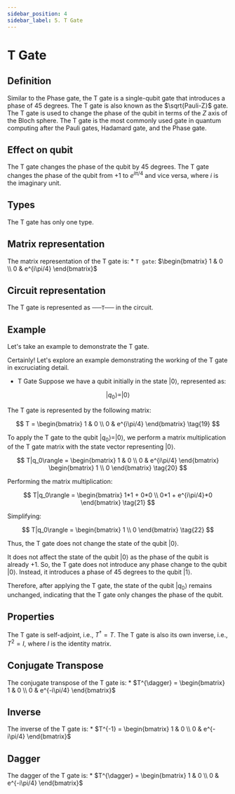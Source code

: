 ```yaml
---
sidebar_position: 4
sidebar_label: 5. T Gate
---
```


# T Gate

## Definition
Similar to the Phase gate, the T gate is a single-qubit gate that introduces a phase of 45 degrees. The T gate is also known as the $\sqrt{Pauli-Z}$ gate. The T gate is used to change the phase of the qubit in terms of the $Z$ axis of the Bloch sphere. 
The T gate is the most commonly used gate in quantum computing after the Pauli gates, Hadamard gate, and the Phase gate.

## Effect on qubit
The T gate changes the phase of the qubit by 45 degrees. The T gate changes the phase of the qubit from $+1$ to $e^{i\pi/4}$ and vice versa, where $i$ is the imaginary unit. 

## Types
The T gate has only one type.

## Matrix representation
The matrix representation of the T gate is:
    * `T gate`: $\begin{bmatrix} 1 & 0 \\ 0 & e^{i\pi/4} \end{bmatrix}$

## Circuit representation
The T gate is represented as ` ───T─── ` in the circuit.

## Example

Let's take an example to demonstrate the T gate.

Certainly! Let's explore an example demonstrating the working of the T gate in excruciating detail.

*   T Gate
Suppose we have a qubit initially in the state $|0\rangle$, represented as:

$$
|q_0\rangle = |0\rangle
\tag{18}
$$

The T gate is represented by the following matrix:

$$
T = \begin{bmatrix} 1 & 0 \\ 0 & e^{i\pi/4} \end{bmatrix}
\tag{19}
$$

To apply the T gate to the qubit $|q_0\rangle = |0\rangle$, we perform a matrix multiplication of the T gate matrix with the state vector representing $|0\rangle$.

$$
T|q_0\rangle = \begin{bmatrix} 1 & 0 \\ 0 & e^{i\pi/4} \end{bmatrix} \begin{bmatrix} 1 \\ 0 \end{bmatrix}
\tag{20}
$$

Performing the matrix multiplication:

$$
T|q_0\rangle = \begin{bmatrix} 1*1 + 0*0 \\ 0*1 + e^{i\pi/4}*0 \end{bmatrix}
\tag{21}
$$

Simplifying:

$$
T|q_0\rangle = \begin{bmatrix} 1 \\ 0 \end{bmatrix}
\tag{22}
$$

Thus, the T gate does not change the state of the qubit $|0\rangle$.

It does not affect the state of the qubit $|0\rangle$ as the phase of the qubit is already $+1$. So, the T gate does not introduce any phase change to the qubit $|0\rangle$. Instead, it introduces a phase of $45$ degrees to the qubit $|1\rangle$.

Therefore, after applying the T gate, the state of the qubit $|q_0\rangle$ remains unchanged, indicating that the T gate only changes the phase of the qubit.

## Properties
The T gate is self-adjoint, i.e., $T^{\dagger} = T$. The T gate is also its own inverse, i.e., $T^2 = I$, where $I$ is the identity matrix.

## Conjugate Transpose
The conjugate transpose of the T gate is:
    * $T^{\dagger} = \begin{bmatrix} 1 & 0 \\ 0 & e^{-i\pi/4} \end{bmatrix}$

## Inverse
The inverse of the T gate is:
    * $T^{-1} = \begin{bmatrix} 1 & 0 \\ 0 & e^{-i\pi/4} \end{bmatrix}$

## Dagger
The dagger of the T gate is:
    * $T^{\dagger} = \begin{bmatrix} 1 & 0 \\ 0 & e^{-i\pi/4} \end{bmatrix}$
